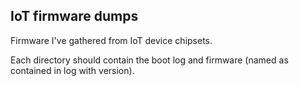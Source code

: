 ## IoT firmware dumps

Firmware I've gathered from IoT device chipsets.

Each directory should contain the boot log and firmware (named as contained in log with version).

